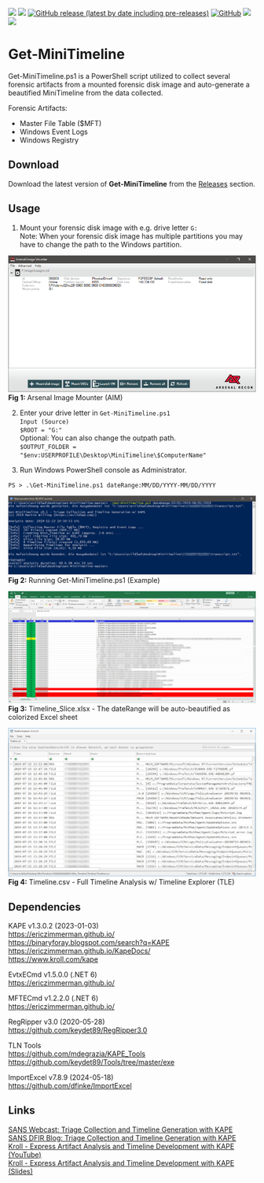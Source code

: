<img src="https://img.shields.io/badge/Language-Powershell-blue"> <img src="https://img.shields.io/badge/Maintenance%20Level-Actively%20Developed-brightgreen"> [![GitHub release (latest by date including pre-releases)](https://img.shields.io/github/v/release/evild3ad/Get-MiniTimeline?include_prereleases&style=flat&label=Release)](https://github.com/evild3ad/Get-MiniTimeline/releases) [![GitHub](https://img.shields.io/github/license/evild3ad/Get-MiniTimeline?style=flat&label=License)](LICENSE) <a href="https://www.linkedin.com/in/martin-willing-86343565/"><img src="https://img.shields.io/badge/LinkedIn-evild3ad-0077B5.svg?logo=LinkedIn"></a> <a href="https://twitter.com/Evild3ad79"><img src="https://img.shields.io/twitter/follow/Evild3ad79?style=social"></a>

# Get-MiniTimeline
Get-MiniTimeline.ps1 is a PowerShell script utilized to collect several forensic artifacts from a mounted forensic disk image and auto-generate a beautified MiniTimeline from the data collected.

Forensic Artifacts:  
* Master File Table ($MFT)  
* Windows Event Logs  
* Windows Registry  

## Download
Download the latest version of **Get-MiniTimeline** from the [Releases](https://github.com/evild3ad/Get-MiniTimeline/releases) section.

## Usage
1. Mount your forensic disk image with e.g. drive letter `G:`  
Note: When your forensic disk image has multiple partitions you may have to change the path to the Windows partition.   

![Arsenal Image Mounter](https://github.com/evild3ad/Get-MiniTimeline/blob/master/Screenshots/AIM.png)
**Fig 1:** Arsenal Image Mounter (AIM) 

2. Enter your drive letter in `Get-MiniTimeline.ps1`  
`Input (Source)`  
`$ROOT = "G:"`   
Optional: You can also change the outpath path.  
`$OUTPUT_FOLDER = "$env:USERPROFILE\Desktop\MiniTimeline\$ComputerName"`

3. Run Windows PowerShell console as Administrator.  

```
PS > .\Get-MiniTimeline.ps1 dateRange:MM/DD/YYYY-MM/DD/YYYY  
```

![PowerShell](https://github.com/evild3ad/Get-MiniTimeline/blob/master/Screenshots/PowerShell.png)
**Fig 2:** Running Get-MiniTimeline.ps1 (Example)

![Colorized Excel](https://github.com/evild3ad/Get-MiniTimeline/blob/master/Screenshots/Colorized-Excel.png)
**Fig 3:** Timeline_Slice.xlsx - The dateRange will be auto-beautified as colorized Excel sheet

![Timeline Explorer](https://github.com/evild3ad/Get-MiniTimeline/blob/master/Screenshots/TLE.png)
**Fig 4:** Timeline.csv - Full Timeline Analysis w/ Timeline Explorer (TLE)

## Dependencies
KAPE v1.3.0.2 (2023-01-03)  
https://ericzimmerman.github.io/  
https://binaryforay.blogspot.com/search?q=KAPE  
https://ericzimmerman.github.io/KapeDocs/  
https://www.kroll.com/kape  

EvtxECmd v1.5.0.0 (.NET 6)  
https://ericzimmerman.github.io/  

MFTECmd v1.2.2.0 (.NET 6)  
https://ericzimmerman.github.io/    

RegRipper v3.0 (2020-05-28)     
https://github.com/keydet89/RegRipper3.0  

TLN Tools   
https://github.com/mdegrazia/KAPE_Tools   
https://github.com/keydet89/Tools/tree/master/exe   

ImportExcel v7.8.9 (2024-05-18)     
https://github.com/dfinke/ImportExcel  
  

## Links
[SANS Webcast: Triage Collection and Timeline Generation with KAPE](https://www.youtube.com/watch?v=iYyWZSNBNcw)  
[SANS DFIR Blog: Triage Collection and Timeline Generation with KAPE](https://digital-forensics.sans.org/blog/2019/08/22/triage-collection-and-timeline-generation-with-kape)  
[Kroll - Express Artifact Analysis and Timeline Development with KAPE (YouTube)](https://www.youtube.com/watch?v=O5VW0Yr7guQ)  
[Kroll - Express Artifact Analysis and Timeline Development with KAPE (Slides)](https://www.kroll.com/-/media/kroll/pdfs/webinars/artifact-analysis-timelining-with-kape.pdf)